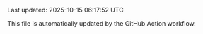 Last updated: 2025-10-15 06:17:52 UTC

This file is automatically updated by the GitHub Action workflow.
